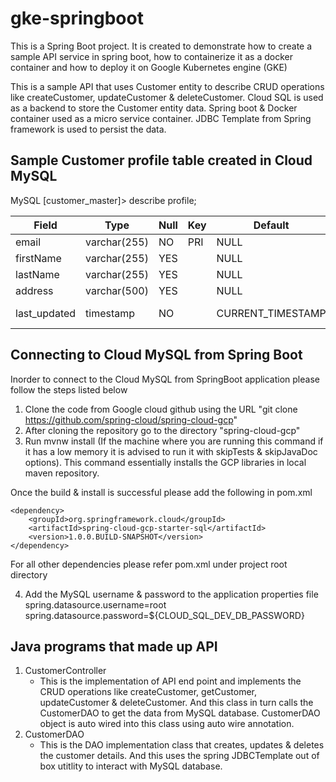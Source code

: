 # gke-springboot
This is a Spring Boot project. It is created to demonstrate how to create a sample API service in spring boot, 
how to containerize it as a docker container and how to deploy it on Google Kubernetes engine (GKE)

This is a sample API that uses Customer entity to describe CRUD operations like createCustomer, updateCustomer 
& deleteCustomer. Cloud SQL is used as a backend to store the Customer entity data. Spring boot & Docker container 
used as a micro service container. JDBC Template from Spring framework is used to persist the data.

## Sample Customer profile table created in Cloud MySQL 

MySQL [customer_master]> describe profile;<br/>

| Field        | Type         | Null | Key | Default           | Extra                       |
|--------------|--------------|------|-----|-------------------|-----------------------------|
| email        | varchar(255) | NO   | PRI | NULL              |                             |
| firstName    | varchar(255) | YES  |     | NULL              |                             |
| lastName     | varchar(255) | YES  |     | NULL              |                             |
| address      | varchar(500) | YES  |     | NULL              |                             |
| last_updated | timestamp    | NO   |     | CURRENT_TIMESTAMP | on update CURRENT_TIMESTAMP |


## Connecting to Cloud MySQL from Spring Boot

Inorder to connect to the Cloud MySQL from SpringBoot application please follow the steps listed below

1) Clone the code from Google cloud github using the URL "git clone https://github.com/spring-cloud/spring-cloud-gcp"
2) After cloning the repository go to the directory "spring-cloud-gcp"
3) Run mvnw install (If the machine where you are running this command if it has a low memory it is advised to run it with skipTests & skipJavaDoc options). This command essentially installs the GCP libraries in local maven repository.

Once the build & install is successful please add the following in pom.xml

```
<dependency>
    <groupId>org.springframework.cloud</groupId>
    <artifactId>spring-cloud-gcp-starter-sql</artifactId>
    <version>1.0.0.BUILD-SNAPSHOT</version>
</dependency>
```
For all other dependencies please refer pom.xml under project root directory

4) Add the MySQL username & password to the application properties file <br/>
spring.datasource.username=root <br/>
spring.datasource.password=${CLOUD_SQL_DEV_DB_PASSWORD}

## Java programs that made up API
1) CustomerController
   - This is the implementation of API end point and implements the CRUD operations like createCustomer, getCustomer, updateCustomer & deleteCustomer. And this class in turn calls the CustomerDAO to get the data from MySQL database. CustomerDAO object is auto wired into this class using auto wire annotation.
2) CustomerDAO
   - This is the DAO implementation class that creates, updates & deletes the customer details. And this uses the spring JDBCTemplate out of box utitlity to interact with MySQL database.
   



